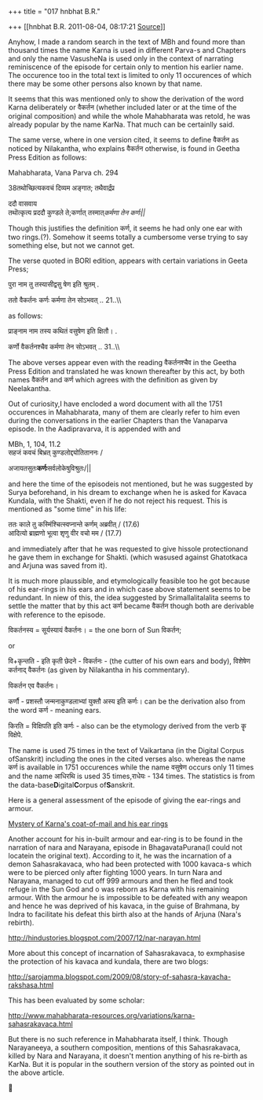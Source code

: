 +++
title = "017 hnbhat B.R."

+++
[[hnbhat B.R.	2011-08-04, 08:17:21 [Source](https://groups.google.com/g/samskrita/c/Yh5N4seHOsM)]]



Anyhow, I made a random search in the text of MBh and found more than thousand times the name Karna is used in different Parva-s and Chapters and only the name VasusheNa is used only in the context of narrating reminiscence of the episode for certain only to mention his earlier name. The occurence too in the total text is limited to only 11 occurences of which there may be some other persons also known by that name.



It seems that this was mentioned only to show the derivation of the word Karna deliberately or वैकर्तन (whether included later or at the time of the original composition) and while the whole Mahabharata was retold, he was already popular by the name KarNa. That much can be certainlly said.



The same verse, where in one version cited, it seems to define वैकर्तन as noticed by Nilakantha, who explains वैकर्तन otherwise, is found in Geetha Press Edition as follows:

  

Mahabharata, Vana Parva ch. 294

  

38तथोच्छित्यकवचं दिव्यम अङ्गात; तथैवार्द्रंप्र

ददौ वासवाय  
 तथॊत्कृत्य प्रददौ कुण्डले ते;कर्णात् तस्मात्*कर्मणा तेन कर्णः\|\|*

  

Though this justifies the definition कर्ण, it seems he had only one ear with two rings.(?). Somehow it seems totally a cumbersome verse trying to say something else, but not we cannot get.

  

The verse quoted in BORI edition, appears with certain variations in Geeta Press;

  

पुरा नाम तु तस्यासीद्वसु षेण इति श्रुतम् .

ततो वैकर्तनः कर्णः कर्मणा तेन सोऽभवत् .. 21..\\\\

  

as follows:

  

प्राङ्नाम नाम तस्य कथितं वसुषेण इति क्षितौ। .

कर्णो वैकर्तनश्चैव कर्मणा तेन सोऽभवत् .. 31..\\\\

  

The above verses appear even with the reading वैकर्तनश्चैव in the Geetha Press Edition and translated he was known thereafter by this act, by both names वैकर्तन and कर्ण which agrees with the definition as given by Neelakantha.

  

Out of curiosity,I have encloded a word document with all the 1751 occurences in Mahabharata, many of them are clearly refer to him even during the conversations in the earlier Chapters than the Vanaparva episode. In the Aadipravarva, it is appended with and



MBh, 1, 104, 11.2  
सहजं कवचं बिभ्रत् कुण्डलोद्द्योतिताननः /

अजायतसुतः**कर्णः**सर्वलोकेषुविश्रुतः/\|\|



and here the time of the episodeis not mentioned, but he was suggested by Surya beforehand, in his dream to exchange when he is asked for Kavaca Kundala, with the Shakti, even if he do not reject his request. This is mentioned as "some time" in his life:



ततः काले तु कस्मिंश्चित्स्वप्नान्ते कर्णम् अब्रवीत् / (17.6)  
आदित्यो ब्राह्मणो भूत्वा शृणु वीर वचो मम / (17.7)  

and immediately after that he was requested to give hissole protectionand he gave them in exchange for Shakti. (which wasused against Ghatotkaca and Arjuna was saved from it).



It is much more plaussible, and etymologically feasible too he got because of his ear-rings in his ears and in which case above statement seems to be redundant. In niew of this, the idea suggested by Srimallalitalalita seems to settle the matter that by this act कर्ण became वैकर्तन though both are derivable with reference to the episode.



विकर्तनस्य = सूर्यस्यायं वैकर्तनः। = the one born of Sun विकर्तन;



or



वि+कृन्तति - इति कृती छेदने - विकर्तनः - (the cutter of his own ears and body), विशेषेण कर्तनाद् वैकर्तनः (as given by Nilakantha in his commentary).



विकर्तन एव वैकर्तनः।



कर्णौ - प्रशस्तौ जन्मनाकुण्डलाभ्यां युक्तौ अस्य इति कर्णः। can be the derivation also from the word कर्ण - meaning ears.



किरति = विक्षिपति इति कर्णः - also can be the etymology derived from the verb कॄ विक्षेपे.



The name is used 75 times in the text of Vaikartana (in the Digital Corpus ofSanskrit) including the ones in the cited verses also. whereas the name कर्ण is available in 1751 occurences while the name वसुषेण occurs only 11 times and the name आधिरथि is used 35 times,राधेयः - 134 times. The statistics is from the data-base**D**igital**C**orpus of**S**anskrit.

  

Here is a general assessment of the episode of giving the ear-rings and armour.



[Mystery of Karna's coat-of-mail and his ear rings](http://mystery%20of%20karna's%20coat-of-mail%20and%20his%20ear%20rings/)

Another account for his in-built armour and ear-ring is to be found in the narration of nara and Narayana, episode in BhagavataPurana(I could not locatein the original text). According to it, he was the incarnation of a demon Sahasrakavaca, who had been protected with 1000 kavaca-s which were to be pierced only after fighting 1000 years. In turn Nara and Narayana, managed to cut off 999 armours and then he fled and took refuge in the Sun God and o was reborn as Karna with his remaining armour. With the armour he is impossible to be defeated with any weapon and hence he was deprived of his kavaca, in the guise of Brahmana, by Indra to facilitate his defeat this birth also at the hands of Arjuna (Nara's rebirth).



<http://hindustories.blogspot.com/2007/12/nar-narayan.html>



More about this concept of incarnation of Sahasrakavaca, to exmphasise the protection of his kavaca and kundala, there are two blogs:



<http://sarojamma.blogspot.com/2009/08/story-of-sahasra-kavacha-rakshasa.html>



This has been evaluated by some scholar:



<http://www.mahabharata-resources.org/variations/karna-sahasrakavaca.html>



But there is no such reference in Mahabharata itself, I think. Though Narayaneeya, a southern composition, mentions of this Sahasrakavaca, killed by Nara and Narayana, it doesn't mention anything of his re-birth as KarNa. But it is popular in the southern version of the story as pointed out in the above article.



